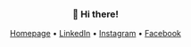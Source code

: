 <h3 align="center">👋 Hi there!</h3>
<p align="center">
  <a href="https://azishapidin.com">Homepage</a> •
  <a href="https://www.linkedin.com/in/azishapidin/">LinkedIn</a> •
  <a href="https://www.instagram.com/azishapidin/">Instagram</a> •
  <a href="https://www.facebook.com/azishapidin">Facebook</a>
</p>
